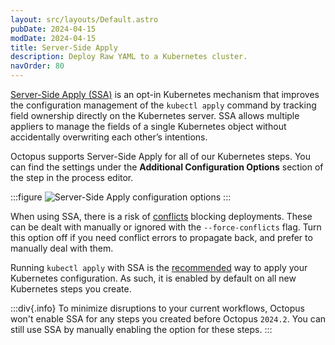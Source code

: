 ```yaml
---
layout: src/layouts/Default.astro
pubDate: 2024-04-15
modDate: 2024-04-15
title: Server-Side Apply
description: Deploy Raw YAML to a Kubernetes cluster.
navOrder: 80
---
```


[Server-Side Apply (SSA)](https://kubernetes.io/docs/reference/using-api/server-side-apply/) is an opt-in Kubernetes mechanism that improves the configuration management of the `kubectl apply` command by tracking field ownership directly on the Kubernetes server.
SSA allows multiple appliers to manage the fields of a single Kubernetes object without accidentally overwriting each other’s intentions.

Octopus supports Server-Side Apply for all of our Kubernetes steps. 
You can find the settings under the **Additional Configuration Options** section of the step in the process editor.

:::figure
![Server-Side Apply configuration options](/docs/deployments/kubernetes/server-side-apply/server-side-apply-configuration-options.png)
:::

When using SSA, there is a risk of [conflicts](https://kubernetes.io/docs/reference/using-api/server-side-apply/#conflicts) blocking deployments. These can be dealt with manually or ignored with the `--force-conflicts` flag.
Turn this option off if you need conflict errors to propagate back, and prefer to manually deal with them.

Running `kubectl apply` with SSA is the [recommended](https://kubernetes.io/blog/2022/10/20/advanced-server-side-apply/) way to apply your Kubernetes configuration. As such, it is enabled by default on all new Kubernetes steps you create.

:::div{.info}
To minimize disruptions to your current workflows, Octopus won't enable SSA for any steps you created before Octopus `2024.2`. You can still use SSA by manually enabling the option for these steps.
:::

